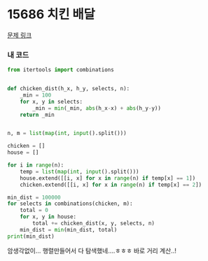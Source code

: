 # 15686 치킨 배달

[문제 링크](https://www.acmicpc.net/problem/15686)

### 내 코드

```python
from itertools import combinations


def chicken_dist(h_x, h_y, selects, n):
    _min = 100
    for x, y in selects:
        _min = min(_min, abs(h_x-x) + abs(h_y-y))
    return _min


n, m = list(map(int, input().split()))

chicken = []
house = []

for i in range(n):
    temp = list(map(int, input().split()))
    house.extend([[i, x] for x in range(n) if temp[x] == 1])
    chicken.extend([[i, x] for x in range(n) if temp[x] == 2])

min_dist = 100000
for selects in combinations(chicken, m):
    total = 0
    for x, y in house:
        total += chicken_dist(x, y, selects, n)
    min_dist = min(min_dist, total)
print(min_dist)
```

암생각없이... 행렬만들어서 다 탐색했네....ㅎㅎㅎ 바로 거리 계산..!